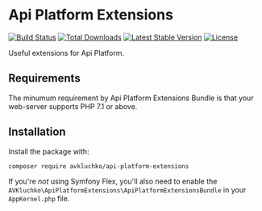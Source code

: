 
# Api Platform Extensions

[![Build Status](https://travis-ci.org/avkluchko/api-platform-extensions.svg)](https://travis-ci.org/avkluchko/api-platform-extensions)
[![Total Downloads](https://poser.pugx.org/avkluchko/api-platform-extensions/downloads)](https://packagist.org/packages/avkluchko/api-platform-extensions)
[![Latest Stable Version](https://poser.pugx.org/avkluchko/api-platform-extensions/v/stable)](https://packagist.org/packages/avkluchko/api-platform-extensions)
[![License](https://poser.pugx.org/avkluchko/api-platform-extensions/license)](https://packagist.org/packages/avkluchko/api-platform-extensions)

Useful extensions for Api Platform.

## Requirements

The minumum requirement by Api Platform Extensions Bundle is that your web-server supports PHP 7.1 or above. 

## Installation

Install the package with:

```console
composer require avkluchko/api-platform-extensions
```

If you're *not* using Symfony Flex, you'll also
need to enable the `AVKluchko\ApiPlatformExtensions\ApiPlatformExtensionsBundle`
in your `AppKernel.php` file.
